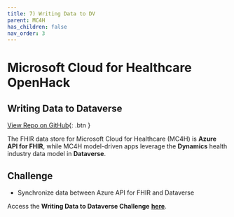 ```yaml
---
title: 7) Writing Data to DV
parent: MC4H
has_children: false
nav_order: 3
---
```

# Microsoft Cloud for Healthcare OpenHack

## Writing Data to Dataverse
[View Repo on GitHub](https://github.com/microsoft/openhack-mc4h/tree/main/Challenge-07){: .btn }

The FHIR data store for Microsoft Cloud for Healthcare (MC4H) is **Azure API for FHIR**, while MC4H model-driven apps leverage the **Dynamics** health industry data model in **Dataverse**.

## Challenge 
+ Synchronize data between Azure API for FHIR and Dataverse

Access the __Writing Data to Dataverse Challenge__ **[here](https://github.com/microsoft/openhack-mc4h/tree/main/Challenge-07)**.
